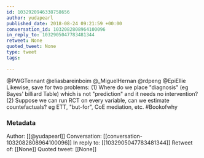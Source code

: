 ```yaml
---
id: 1032920946338758656
author: yudapearl
published_date: 2018-08-24 09:21:59 +00:00
conversation_id: 1032082808964100096
in_reply_to: 1032905047783481344
retweet: None
quoted_tweet: None
type: tweet
tags:

---
```


@PWGTennant @eliasbareinboim @_MiguelHernan @rdpeng @EpiEllie Likewise, save for two problems: (1) Where do we place "diagnosis" (eg Bayes' billiard Table) which is not "prediction" and it needs no intervention? (2) Suppose we can run RCT on every variable, can we estimate countefactuals? eg ETT, "but-for", CoE mediation, etc. #Bookofwhy

### Metadata

Author: [[@yudapearl]]
Conversation: [[conversation-1032082808964100096]]
In reply to: [[1032905047783481344]]
Retweet of: [[None]]
Quoted tweet: [[None]]
